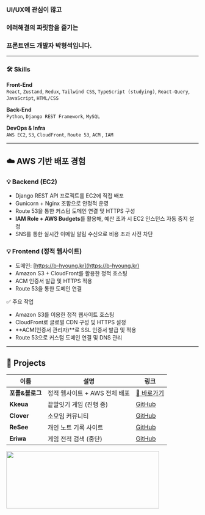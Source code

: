 ### UI/UX에 관심이 많고
### 에러해결의 짜릿함을 즐기는
### 프론트엔드 개발자 박형석입니다.

---

### 🛠️ Skills

**Front-End**  
`React`, `Zustand`, `Redux`, `Tailwind CSS`, `TypeScript (studying)`, `React-Query`, `JavaScript`, `HTML/CSS`

**Back-End**  
`Python`, `Django REST Framework`, `MySQL`

**DevOps & Infra**  
`AWS EC2`, `S3`, `CloudFront`, `Route 53`, `ACM` , `IAM`

----

## ☁️ AWS 기반 배포 경험

### 💡 Backend (EC2)
- Django REST API 프로젝트를 EC2에 직접 배포
- Gunicorn + Nginx 조합으로 안정적 운영
- Route 53을 통한 커스텀 도메인 연결 및 HTTPS 구성
- **IAM Role + AWS Budgets**를 활용해, 예산 초과 시 EC2 인스턴스 자동 중지 설정
- SNS를 통한 실시간 이메일 알림 수신으로 비용 초과 사전 차단

### 💡 Frontend (정적 웹사이트)
- 도메인: [https://b-hyoung.kr](https://b-hyoung.kr)
- Amazon S3 + CloudFront를 활용한 정적 호스팅
- ACM 인증서 발급 및 HTTPS 적용
- Route 53을 통한 도메인 연결

✅ 주요 작업
- Amazon S3를 이용한 정적 웹사이트 호스팅
- CloudFront로 글로벌 CDN 구성 및 HTTPS 설정
- **ACM(인증서 관리자)**로 SSL 인증서 발급 및 적용
- Route 53으로 커스텀 도메인 연결 및 DNS 관리

----  
      
## 🚀 Projects

| 이름 | 설명 | 링크 |
|------|------|------|
| **포폴&블로그** | 정적 웹사이트 + AWS 전체 배포 | [🔗 바로가기](https://b-hyoung.kr) |
| **Kkeua** | 끝말잇기 게임 (진행 중) | [GitHub](https://github.com/djgnfj-svg/kkua) |
| **Clover** | 소모임 커뮤니티 | [GitHub](https://github.com/djgnfj-svg/Clover) |
| **ReSee** | 개인 노트 기록 사이트 | [GitHub](https://github.com/djgnfj-svg/Resee_project) |
| **Eriwa** | 게임 전적 검색 (중단) | [GitHub](https://github.com/b-hyoung/NewRiwa) |

<a href="https://www.gitanimals.org/en_US?utm_medium=image&utm_source=b-hyoung&utm_content=farm">
<img
  src="https://render.gitanimals.org/farms/b-hyoung"
  width="400"
  height="150"
/>
</a>
